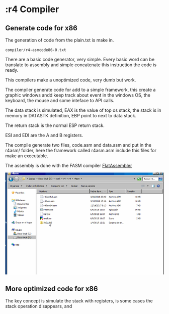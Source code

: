 # :r4 Compiler

## Generate code for x86

The generation of code from the plain.txt is make in.

```
compiler/r4-asmcode86-0.txt
```

There are a basic code generator, very simple. Every basic word can be translate to assembly and simple concatenate this instruction the code is ready.

This compilers make a unoptimized code, very dumb but work.

The compiler generate code for add to a simple framework, this create a graphic windows andd keep track about event in the windows OS, the keyboard, the mouse and some inteface to API calls.

The data stack is simulated, EAX is the value of top os stack, the stack is in memory in DATASTK definition, EBP point to next to data stack.

The return stack is the normal ESP return stack.

ESI and EDI are the A and B registers.

The compile generate two files, code.asm and data.asm and put in the r4asm/ folder, here the framework called r4asm.asm include this files for make an executable.

The assembly is done with the FASM compiler [FlatAssembler](https://flatassembler.net/)

<img src="../gif/compile.gif">

## More optimized code for x86

The key concept is simulate the stack with registers, is some cases the stack operation disappears, and










